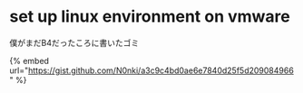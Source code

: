 # set up linux environment on vmware

僕がまだB4だったころに書いたゴミ

{% embed url="https://gist.github.com/N0nki/a3c9c4bd0ae6e7840d25f5d209084966" %}

